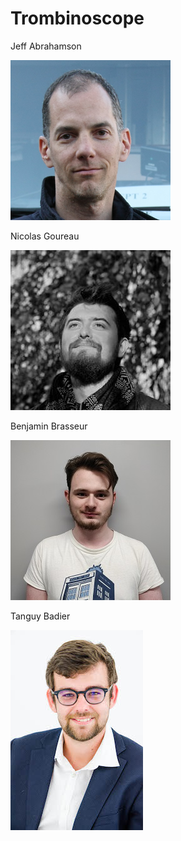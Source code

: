 # Trombinoscope

Jeff Abrahamson

![Jeff Abrahamson](images/jeff.png)

Nicolas Goureau

![Nicolas Goureau](images/nicolasgoureau.jpg)

Benjamin Brasseur

![Benjamin Brasseur](images/benjaminbrasseur.jpg)

Tanguy Badier

![Tanguy Badier](images/tanguybadier.jpg)

